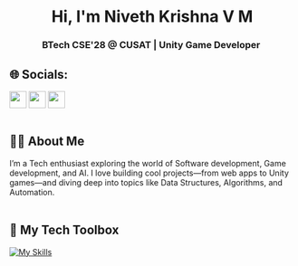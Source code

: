 ### <h1 align="center">Hi, I'm Niveth Krishna V M</h1>
<h3 align="center">BTech CSE'28 @ CUSAT | Unity Game Developer </h3>

## 🌐 Socials:
[<img align="center" height="30" src="https://img.shields.io/badge/linkedin-blue.svg?&style=for-the-badge&logo=linkedin&logoColor=white" />][LinkedIn]
[<img align="center" height="30" src="https://img.shields.io/badge/Gmail-D14836?style=for-the-badge&logo=gmail&logoColor=white" />][gmail]
[<img align="center" height="30" src="https://img.shields.io/badge/X-black.svg?style=for-the-badge&logo=x&logoColor=white&labelWidth=60" />][X]
<br></br>

## 🙋‍♂️ About Me

I’m a Tech enthusiast exploring the world of Software development, Game development, and AI. I love building cool projects—from web apps to Unity games—and diving deep into topics like Data Structures, Algorithms, and Automation.
<br></br>

## 🧰 My Tech Toolbox

[![My Skills](https://skillicons.dev/icons?i=java,unity,py,git,github,cpp,blender,c,figma,cs,js,html,css,linux,docker)](https://skillicons.dev)
<br></br>

<!--##  📊 My Github Stats


  <img src="https://github-readme-stats.vercel.app/api?username=NIVETHVM&show_icons=true&theme=dark" />
  

## ✨ Top Languages Card

![Top Langs](https://raw.githubusercontent.com/i-aiymen/github-stats/master/generated/languages.svg#gh-dark-mode-only)

## 🔥 Streak Stats

![streaks](https://github-readme-streak-stats.herokuapp.com/?user=i-aiymen&theme=monokai-metallian&hide_border=true)

![contribution graph](https://github-readme-activity-graph.vercel.app/graph?username=i-aiymen&theme=xcode)
-->
[linkedin]: https://www.linkedin.com/in/nivethvm/
[gmail]: mailto:nivethxvm@gmail.com
[X]:https://x.com/NIVETHxVM
